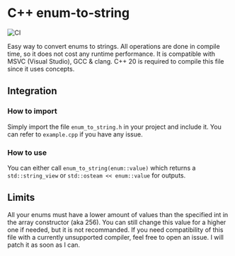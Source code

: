 # C++ enum-to-string

![CI](https://github.com/Attrixx/enum-to-string/actions/workflows/cmake-multi-platform.yml/badge.svg)

Easy way to convert enums to strings. All operations are done in compile time, so it does not cost any runtime performance.
It is compatible with MSVC (Visual Studio), GCC & clang. C++ 20 is required to compile this file since it uses concepts.

## Integration

### How to import

Simply import the file `enum_to_string.h` in your project and include it. You can refer to `example.cpp` if you have any issue.

### How to use

You can either call `enum_to_string(enum::value)` which returns a `std::string_view` or `std::osteam << enum::value` for outputs.

## Limits

All your enums must have a lower amount of values than the specified int in the array constructor (aka 256).
You can still change this value for a higher one if needed, but it is not recommanded.
If you need compatibility of this file with a currently unsupported compiler, feel free to open an issue. I will patch it as soon as I can.
